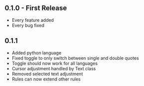 ## 0.1.0 - First Release
* Every feature added
* Every bug fixed

## 0.1.1
* Added python language
* Fixed toggle to only switch between single and double quotes
* Toggle should now work for all languages
* Cursor adjustment handled by Text class
* Removed selected text adjustment
* Rules can now extend other rules
